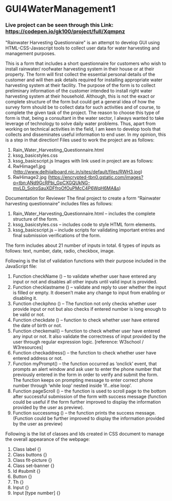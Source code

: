 # GUI4WaterManagement1
### Live project can be seen through this Link: https://codepen.io/gk100/project/full/Xqmpnz
"Rainwater Harvesting Questionnaire" is an attempt to develop GUI using HTML-CSS-Javascript tools to collect user data for water harvesting and management purposes.

This is a form that includes a short questionnaire for customers who wish to install rainwater/ roofwater harvesting system in their house or at their property. The form will first collect the essential personal details of the customer and will then ask details required for installing appropriate water harvesting system at their facility. The purpose of the form is to collect preliminary information of the customer intended to install right water harvesting system at their household. Although, this is not the exact or complete structure of the form but could get a general idea of how the survey form should be to collect data for such activities and of course, to complete the given task of the project.
The reason to choose this type of form is that, being a consultant in the water sector, I always wanted to take leverage of technology to solve daily water problems. Thus, apart from working on technical activities in the field, I am keen to develop tools that collects and disseminates useful information to end user. In my opinion, this is a step in that direction!
Files used to work the project are as follows:
1)	Rain_Water_Harvesting_Questionnaire.html
2)	kssg_basicstyles.css
3)	kssg_basicscript.js
Images with link used in project are as follows:
1)	RwHimage1.jpg (http://www.delhijalboard.nic.in/sites/default/files/RWH3.jpg)
2)	RwHimage2.jpg
(https://encrypted-tbn0.gstatic.com/images?q=tbn:ANd9GcRPbj_GpCXGQUkNG-mvLD_SolroSauXDFfroOfOuPMcC4P6WqH6MA&s)

Documentation for Reviewer
The final project to create a form “Rainwater harvesting questionnaire” includes files as follows:
1)	Rain_Water_Harvesting_Questionnaire.html
– includes the complete structure of the form.
2)	kssg_basicstyles.css
– includes code to style HTML form elements.
3)	kssg_basicscript.js
– include scripts for validating important entries and final submission verifications of the form.

The form includes about 21 number of inputs in total.
6 types of inputs as follows:
text, number, date, radio, checkbox, image.

Following is the list of validation functions with their purpose included in the JavaScript file:
1)	Function checkName () – to validate whether user have entered any input or not and disables all other inputs until valid input is provided.
2)	Function checklastname () – validate and reply to user whether the input is filled or empty. It doesen’t make any change to input from enabling or disabling it.
3)	Function checkphno () – The function not only checks whether user provide input or not but also checks if entered number is long enough to be valid or not.
4)	Function checkdate () – function to check whether user have entered the date of birth or not.
5)	Function checkemail() – function to check whether user have entered any input or not. It also validate the correctness of input provided by the user through regular expression logic. [reference: W3school / W3resources]
6)	Function checkaddress() – the function to check whether user have entered address or not.
7)	Function myPrompt() – the function occurred as ‘onclick’ event, that prompts an alert window and ask user to enter the phone number that previously entered in the form in order to verify and submit the form. The function keeps on prompting message to enter correct phone number through ‘while loop’ nested inside ‘if…else loop’.
8)	Function pageScroll () – the function is used to scroll page to the bottom after successful submission of the form with success message (function could be useful if the form further improved to display the information provided by the user as preview).
9)	Function successmsg () – the function prints the success message. (Function could be further improved to display the information provided by the user as preview)

Following is the list of classes and Ids created in CSS document to manage the overall appearance of the webpage:
1)	Class label {}
2)	Class buttons {}
3)	Class fit-picture {}
4)	Class set-banner {}
5)	Id #submit {}
6)	Button {}
7)	Th {}
8)	Input {}
9)	Input [type number] {}


